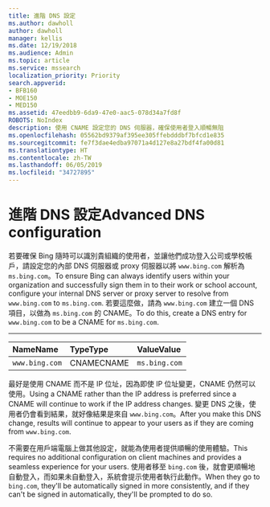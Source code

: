 ```yaml
---
title: 進階 DNS 設定
ms.author: dawholl
author: dawholl
manager: kellis
ms.date: 12/19/2018
ms.audience: Admin
ms.topic: article
ms.service: mssearch
localization_priority: Priority
search.appverid:
- BFB160
- MOE150
- MED150
ms.assetid: 47eedbb9-6da9-47e0-aac5-078d34a7fd8f
ROBOTS: NoIndex
description: 使用 CNAME 設定您的 DNS 伺服器，確保使用者登入順暢無阻
ms.openlocfilehash: 05562bd9379af395ee305ffebdddbf7bfcd1e835
ms.sourcegitcommit: fe7f3dae4edba97071a4d127e8a27bdf4fa00d81
ms.translationtype: HT
ms.contentlocale: zh-TW
ms.lasthandoff: 06/05/2019
ms.locfileid: "34727895"
---
```

# <a name="advanced-dns-configuration"></a><span data-ttu-id="fcbc7-103">進階 DNS 設定</span><span class="sxs-lookup"><span data-stu-id="fcbc7-103">Advanced DNS configuration</span></span>


<span data-ttu-id="fcbc7-104">若要確保 Bing 隨時可以識別貴組織的使用者，並讓他們成功登入公司或學校帳戶，請設定您的內部 DNS 伺服器或 proxy 伺服器以將 `www.bing.com` 解析為 `ms.bing.com`。</span><span class="sxs-lookup"><span data-stu-id="fcbc7-104">To ensure Bing can always identify users within your organization and successfully sign them in to their work or school account, configure your internal DNS server or proxy server to resolve from `www.bing.com` to `ms.bing.com`.</span></span> <span data-ttu-id="fcbc7-105">若要這麼做，請為 `www.bing.com` 建立一個 DNS 項目，以做為 `ms.bing.com` 的 CNAME。</span><span class="sxs-lookup"><span data-stu-id="fcbc7-105">To do this, create a DNS entry for `www.bing.com` to be a CNAME for `ms.bing.com`.</span></span>
  
****

|<span data-ttu-id="fcbc7-106">**Name**</span><span class="sxs-lookup"><span data-stu-id="fcbc7-106">**Name**</span></span>|<span data-ttu-id="fcbc7-107">**Type**</span><span class="sxs-lookup"><span data-stu-id="fcbc7-107">**Type**</span></span>|<span data-ttu-id="fcbc7-108">**Value**</span><span class="sxs-lookup"><span data-stu-id="fcbc7-108">**Value**</span></span>|
|:-----|:-----|:-----|
|`www.bing.com`  <br/> |<span data-ttu-id="fcbc7-109">CNAME</span><span class="sxs-lookup"><span data-stu-id="fcbc7-109">CNAME</span></span>  <br/> |`ms.bing.com`  <br/> |
   
<span data-ttu-id="fcbc7-110">最好是使用 CNAME 而不是 IP 位址，因為即使 IP 位址變更，CNAME 仍然可以使用。</span><span class="sxs-lookup"><span data-stu-id="fcbc7-110">Using a CNAME rather than the IP address is preferred since a CNAME will continue to work if the IP address changes.</span></span> <span data-ttu-id="fcbc7-111">變更 DNS 之後，使用者仍會看到結果，就好像結果是來自 `www.bing.com`。</span><span class="sxs-lookup"><span data-stu-id="fcbc7-111">After you make this DNS change, results will continue to appear to your users as if they are coming from `www.bing.com`.</span></span> 
  
<span data-ttu-id="fcbc7-112">不需要在用戶端電腦上做其他設定，就能為使用者提供順暢的使用體驗。</span><span class="sxs-lookup"><span data-stu-id="fcbc7-112">This requires no additional configuration on client machines and provides a seamless experience for your users.</span></span> <span data-ttu-id="fcbc7-113">使用者移至 `bing.com` 後，就會更順暢地自動登入，而如果未自動登入，系統會提示使用者執行此動作。</span><span class="sxs-lookup"><span data-stu-id="fcbc7-113">When they go to `bing.com`, they'll be automatically signed in more consistently, and if they can't be signed in automatically, they'll be prompted to do so.</span></span>
